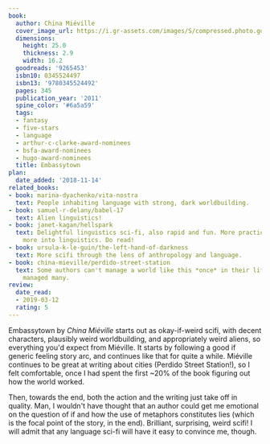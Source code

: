 ```yaml
---
book:
  author: China Miéville
  cover_image_url: https://i.gr-assets.com/images/S/compressed.photo.goodreads.com/books/1320470326l/9265453.jpg
  dimensions:
    height: 25.0
    thickness: 2.9
    width: 16.2
  goodreads: '9265453'
  isbn10: 0345524497
  isbn13: '9780345524492'
  pages: 345
  publication_year: '2011'
  spine_color: '#6a5a59'
  tags:
  - fantasy
  - five-stars
  - language
  - arthur-c-clarke-award-nominees
  - bsfa-award-nominees
  - hugo-award-nominees
  title: Embassytown
plan:
  date_added: '2018-11-14'
related_books:
- book: marina-dyachenko/vita-nostra
  text: People inhabiting language with strong, dark worldbuilding.
- book: samuel-r-delany/babel-17
  text: Alien linguistics!
- book: janet-kagan/hellspark
  text: Delightful linguistics sci-fi, also rapid and fun. More practical, but also
    more into linguistics. Do read!
- book: ursula-k-le-guin/the-left-hand-of-darkness
  text: More scifi through the lens of anthropology and language.
- book: china-mieville/perdido-street-station
  text: Some authors can't manage a world like this *once* in their life. Miéville
    managed many.
review:
  date_read:
  - 2019-03-12
  rating: 5
---
```


Embassytown by *China Miéville* starts out as okay-if-weird scifi, with decent characters, plausibly weird
worldbuilding, and appropriately weird aliens, so everything you'd expect from Miéville. It starts by following a good
if generic feeling story arc, and continues like that for quite a while. Miéville continues to be great at writing about
cities (Perdido Street Station!), so I felt comfortable, once I had spent the first ~20% of the book figuring out
how the world worked.

Then, towards the end, both the action and the writing just take off in quality. Man, I wouldn't have thought that an
author could get me emotional on the question of if and how the use of metaphors constitutes lies (which is the
focal point of the story, in the end). Brilliant, surprising, weird scifi! I will admit that any language sci-fi will
have it easy to convince me, though.
